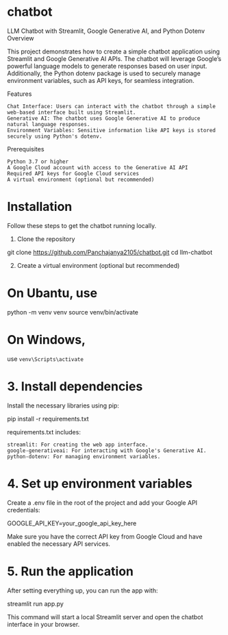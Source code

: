# chatbot
LLM Chatbot with Streamlit, Google Generative AI, and Python Dotenv
Overview

This project demonstrates how to create a simple chatbot application using Streamlit and Google Generative AI APIs. The chatbot will leverage Google’s powerful language models to generate responses based on user input. Additionally, the Python dotenv package is used to securely manage environment variables, such as API keys, for seamless integration.

Features

    Chat Interface: Users can interact with the chatbot through a simple web-based interface built using Streamlit.
    Generative AI: The chatbot uses Google Generative AI to produce natural language responses.
    Environment Variables: Sensitive information like API keys is stored securely using Python's dotenv.

Prerequisites

    Python 3.7 or higher
    A Google Cloud account with access to the Generative AI API
    Required API keys for Google Cloud services
    A virtual environment (optional but recommended)

# Installation

Follow these steps to get the chatbot running locally.
1. Clone the repository

git clone  https://github.com/Panchajanya2105/chatbot.git
cd llm-chatbot

2. Create a virtual environment (optional but recommended)
# On Ubantu, use
python -m venv venv
source venv/bin/activate 
# On Windows, 
use `venv\Scripts\activate`

# 3. Install dependencies

Install the necessary libraries using pip:

pip install -r requirements.txt

requirements.txt includes:

    streamlit: For creating the web app interface.
    google-generativeai: For interacting with Google's Generative AI.
    python-dotenv: For managing environment variables.

# 4.  Set up environment variables

Create a .env file in the root of the project and add your Google API credentials:

GOOGLE_API_KEY=your_google_api_key_here

Make sure you have the correct API key from Google Cloud and have enabled the necessary API services.
# 5.  Run the application

After setting everything up, you can run the app with:

streamlit run app.py

This command will start a local Streamlit server and open the chatbot interface in your browser.
